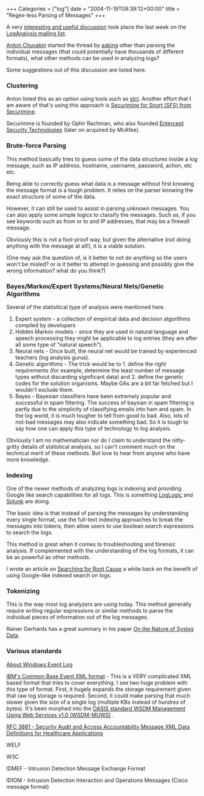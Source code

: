 +++
Categories = ["log"]
date = "2004-11-19T09:39:12+00:00"
title = "Regex-less Parsing of Messages"
+++


A very [interesting and useful discussion](http://lists.shmoo.com/pipermail/loganalysis/2005-December/date.html) took place the last week on the [LogAnalysis mailing list](http://lists.shmoo.com/pipermail/loganalysis/).

[Anton Chuvakin](http://www.chuvakin.org/) started the thread by [asking](http://lists.shmoo.com/pipermail/loganalysis/2005-December/002906.html) other than parsing the individual messages (that could potentially have thousands of different formats), what other methods can be used in analyzing logs?

Some suggestions out of this discussion are listed here.
 


### Clustering



Anton listed this as an option using tools such as [slct](http://www.estpak.ee/~risto/slct/). Another effort that I am aware of that's using this approach is [Securimine for Snort (SFS) from Securimine](http://www.securimine.com/).

Securimine is founded by Ophir Rachman, who also founded [Entercept Security Technologies](http://www.mcafee.com/us/products/mcafee/host_ips/category.htm) (later on acquired by McAfee).



### Brute-force Parsing



This method basically tries to guess some of the data structures inside a log message, such as IP address, hostname, username, password, action, etc etc. 

Being able to correctly guess what data is a message without first knowing the message format is a tough problem. It relies on the parser knowing the exact structure of some of the data. 

However, it can still be used to assist in parsing unknown messages. You can also apply some simple logics to classify the messages. Such as, if you see keywords such as from or to and IP addresses, that may be a firewall message.

Obviously this is not a fool-proof way, but given the alternative (not doing anything with the message at all!), it is a viable solution. 

(One may ask the question of, is it better to not do anything so the users won't be misled? or is it better to attempt in guessing and possibly give the wrong information? what do you think?)



### Bayes/Markov/Expert Systems/Neural Nets/Genetic Algorithms

Several of the statisitical type of analysis were mentioned here. 

1. Expert system  - a collection of empirical data and decision algorithms compiled by developers
2. Hidden Markov models - since they are used in natural language and speech processing they might be applicable to log entries (they are after all some type of  "natural speech").
3. Neural nets - Once built, the neural net would be trained by experienced teachers (log analysis gurus).
4. Genetic algorithms - The trick would be to 1. define the right requirements (for example, determine the least number of message types without discarding significant data) and 2. define the genetic codes for the solution organisms. Maybe GAs are a bit far fetched but I wouldn't exclude them.
5. Bayes - Bayesian classifiers have been extremely popular and successful in spam filtering. The success of baysian in spam filtering is partly due to the simplicity of classifying emails into ham and spam. In the log world, it is much tougher to tell from good to bad. Also, lots of not-bad messages may also indicate something bad. So it is tough to say how one can apply this type of technology to log analysis.

Obviously I am no mathematician nor do I claim to understand the nitty-gritty details of statistical analysis, so I can't comment much on the technical merit of these methods. But love to hear from anyone who have more knowledge.

### Indexing

One of the newer methods of analyzing logs is indexing and providing Google like search capabilities for all logs. This is something [LogLogic](http://www.loglogic.com) and [Splunk](http://www.splunk.com) are doing. 

The basic idea is that instead of parsing the messages by understanding every single format, use the full-text indexing approaches to break the messages into tokens, then allow users to use boolean search expressions to search the logs. 

This method is great when it comes to troubleshooting and forensic analysis. If complemented with the understanding of the log formats, it can be as powerful as other methods.

I wrote an article on [Searching for Root Cause](http://www.computerworld.com/developmenttopics/development/webservices/story/0,10801,105905,00.html) a while back on the benefit of using Google-like indexed search on logs.



### Tokenizing



This is the way most log analyzers are using today. This method generally require writing regular expressions or similar methods to parse the individual pieces of information out of the log messages.

Rainer Gerhards has a great summary in his paper [On the Nature of Syslog Data](http://www.monitorware.com/en/workinprogress/nature-of-syslog-data.php).



### Various standards



[About Windows Event Log](http://msdn.microsoft.com/library/default.asp?url=/library/en-us/wes/wes/about_the_windows_event_log.asp)

[IBM's Common Base Event XML format](http://www-128.ibm.com/developerworks/autonomic/library/ac-cbe1/) - This is a VERY complicated XML based format that tries to cover everything. I see two huge problem with this type of format. First, it hugely expands the storage requirement given that raw log storage is required. Second, it could make parsing that much slower given the size of a single log (multiple KBs instead of hundres of bytes). It's been morphed into the [OASIS standard WSDM Management Using Web 
Services v1.0 (WSDM-MUWS)](http://www.oasis-open.org/committees/tc_home.php?wg_abbrev=wsdm) .

[RFC 3881 - Security Audit and Access Accountability Message XML Data Definitions for Healthcare Applications](http://www.faqs.org/rfcs/rfc3881.html)

WELF

W3C

IDMEF - Intrusion Detection Message Exchange Format

IDIOM - Intrusion Detection Interaction and Operations Messages (Cisco message format)
